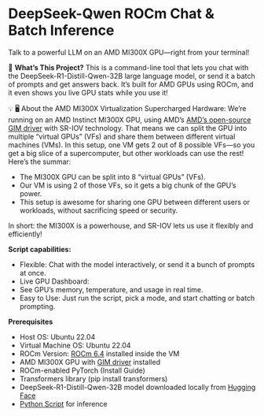 # DeepSeek-Qwen ROCm Chat & Batch Inference
Talk to a powerful LLM on an AMD MI300X GPU—right from your terminal!

🚦 **What’s This Project?**
This is a command-line tool that lets you chat with the DeepSeek-R1-Distill-Qwen-32B large language model, or send it a batch of prompts and get answers back. It’s built for AMD GPUs using ROCm, and it even shows you live GPU stats while you use it!

💡 🖥️ About the AMD MI300X Virtualization
Supercharged Hardware:
We’re running on an AMD Instinct MI300X GPU, using AMD’s [AMD’s open-source GIM driver](https://github.com/amd/MxGPU-Virtualization) with SR-IOV technology. That means we can split the GPU into multiple “virtual GPUs” (VFs) and share them between different virtual machines (VMs). In this setup, one VM gets 2 out of 8 possible VFs—so you get a big slice of a supercomputer, but other workloads can use the rest! Here’s the summar: 
- The MI300X GPU can be split into 8 “virtual GPUs” (VFs).
- Our VM is using 2 of those VFs, so it gets a big chunk of the GPU’s power.
- This setup is awesome for sharing one GPU between different users or workloads, without sacrificing speed or security.

In short: the MI300X is a powerhouse, and SR-IOV lets us use it flexibly and efficiently!

**Script capabilities:** 
- Flexible: Chat with the model interactively, or send it a bunch of prompts at once.
- Live GPU Dashboard:
- See GPU’s memory, temperature, and usage in real time.
- Easy to Use: Just run the script, pick a mode, and start chatting or batch prompting.

**Prerequisites**
- Host OS: Ubuntu 22.04
- Virtual Machine OS: Ubuntu 22.04
- ROCm Version: [ROCm 6.4](https://rocm.docs.amd.com/projects/install-on-linux/en/latest/reference/system-requirements.html) installed inside the VM
- AMD MI300X GPU with [GIM driver](https://github.com/amd/MxGPU-Virtualization/releases) installed 
- ROCm-enabled PyTorch (Install Guide)
- Transformers library (pip install transformers)
- DeepSeek-R1-Distill-Qwen-32B model downloaded locally from [Hugging Face](https://huggingface.co/deepseek-ai/DeepSeek-R1-Distill-Qwen-32B)
- [Python Script](https://github.com/dumroo/MI300X-Inference-DSQ-32B/blob/main/DSQ-32B_Inference.py) for inference 

